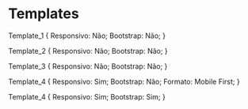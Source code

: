 # Templates

Template_1 {
    Responsivo: Não; 
    Bootstrap: Não; 
}

Template_2 {
    Responsivo: Não; 
    Bootstrap: Não; 
}

Template_3 {
    Responsivo: Não; 
    Bootstrap: Não; 
}

Template_4 {
    Responsivo: Sim;
    Bootstrap: Não;
    Formato: Mobile First;
}

Template_4 {
    Responsivo: Sim;
    Bootstrap: Sim;
}
